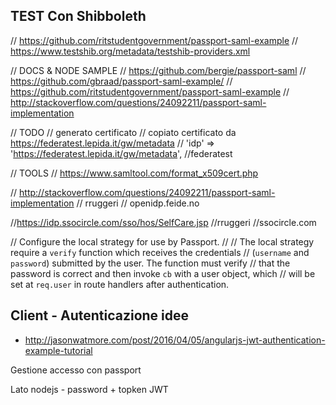 


## TEST Con Shibboleth
// https://github.com/ritstudentgovernment/passport-saml-example
// https://www.testshib.org/metadata/testshib-providers.xml

// DOCS & NODE SAMPLE
// https://github.com/bergie/passport-saml 
// https://github.com/gbraad/passport-saml-example/
// https://github.com/ritstudentgovernment/passport-saml-example
// http://stackoverflow.com/questions/24092211/passport-saml-implementation


// TODO
// generato certificato
// copiato certificato da https://federatest.lepida.it/gw/metadata
// 'idp' => 'https://federatest.lepida.it/gw/metadata',	//federatest 


// TOOLS
// https://www.samltool.com/format_x509cert.php

// http://stackoverflow.com/questions/24092211/passport-saml-implementation
// rruggeri
// openidp.feide.no


//https://idp.ssocircle.com/sso/hos/SelfCare.jsp
//rruggeri
//ssocircle.com

// Configure the local strategy for use by Passport.
//
// The local strategy require a `verify` function which receives the credentials
// (`username` and `password`) submitted by the user.  The function must verify
// that the password is correct and then invoke `cb` with a user object, which
// will be set at `req.user` in route handlers after authentication.





## Client - Autenticazione idee

- http://jasonwatmore.com/post/2016/04/05/angularjs-jwt-authentication-example-tutorial


Gestione accesso con passport

Lato nodejs - password + topken JWT



<!--
    <pre>vm.userForm.$valid = {{ vm.userForm.$valid | json }}</pre>
    <pre>vm.userForm.name.$error = {{ vm.userForm.name.$error | json }}</pre>
    <pre>vm.userForm.name.$touched = {{ vm.userForm.name.$touched | json }}</pre>
    <pre>vm.userForm = {{ vm.userForm| json }}</pre>
    <pre>vm.model.picFile1 = {{ vm.model.picFile1 }}</pre>
    
    
      
      <p>Form Data</p>
      <pre>{{vm.model | json}}</pre>
      <p>Form Error</p>
      <pre>{{vm.errors | json}}</pre>
    </div>
    <p>reCaptcha - http://vividcortex.github.io/angular-recaptcha/ </p>
    <p>hashMe.js - https://github.com/marcu87/hashme </p>
    <p>ng-file-upload - https://github.com/danialfarid/ng-file-upload </p>
    <p>csrf - https://www.theodo.fr/blog/2015/04/preventing-csrf-attacks-with-express-and-angularjs/ </p>
    <p>Serve static files in route - http://stackoverflow.com/questions/11569181/serve-static-files-on-a-dynamic-route-using-express </p>
    <p>CSS Input Style - http://tympanus.net/codrops/2015/09/15/styling-customizing-file-inputs-smart-way/</p>
    <p>Double Mail - http://stackoverflow.com/questions/22173016/comparing-two-input-values-in-a-form-validation-with-angularjs</p>
    <p>UI-Validate - https://github.com/angular-ui/ui-validate </p>
    <div>
        <p>Output</p>
        <pre>{{outputStatusCode}}</pre>
        <pre>{{outputResponse}}</pre>
    </div>

-->
